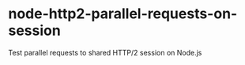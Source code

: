 # node-http2-parallel-requests-on-session
Test parallel requests to shared HTTP/2 session on Node.js
